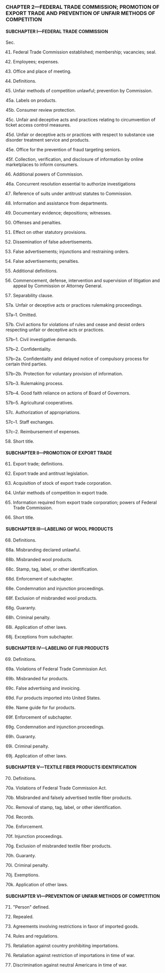 ### **CHAPTER 2—FEDERAL TRADE COMMISSION; PROMOTION OF EXPORT TRADE AND PREVENTION OF UNFAIR METHODS OF COMPETITION** ###

#### SUBCHAPTER I—FEDERAL TRADE COMMISSION ####

Sec.

41. Federal Trade Commission established; membership; vacancies; seal.

42. Employees; expenses.

43. Office and place of meeting.

44. Definitions.

45. Unfair methods of competition unlawful; prevention by Commission.

45a. Labels on products.

45b. Consumer review protection.

45c. Unfair and deceptive acts and practices relating to circumvention of ticket access control measures.

45d. Unfair or deceptive acts or practices with respect to substance use disorder treatment service and products.

45e. Office for the prevention of fraud targeting seniors.

45f. Collection, verification, and disclosure of information by online marketplaces to inform consumers.

46. Additional powers of Commission.

46a. Concurrent resolution essential to authorize investigations

47. Reference of suits under antitrust statutes to Commission.

48. Information and assistance from departments.

49. Documentary evidence; depositions; witnesses.

50. Offenses and penalties.

51. Effect on other statutory provisions.

52. Dissemination of false advertisements.

53. False advertisements; injunctions and restraining orders.

54. False advertisements; penalties.

55. Additional definitions.

56. Commencement, defense, intervention and supervision of litigation and appeal by Commission or Attorney General.

57. Separability clause.

57a. Unfair or deceptive acts or practices rulemaking proceedings.

57a–1. Omitted.

57b. Civil actions for violations of rules and cease and desist orders respecting unfair or deceptive acts or practices.

57b–1. Civil investigative demands.

57b–2. Confidentiality.

57b–2a. Confidentiality and delayed notice of compulsory process for certain third parties.

57b–2b. Protection for voluntary provision of information.

57b–3. Rulemaking process.

57b–4. Good faith reliance on actions of Board of Governors.

57b–5. Agricultural cooperatives.

57c. Authorization of appropriations.

57c–1. Staff exchanges.

57c–2. Reimbursement of expenses.

58. Short title.

#### SUBCHAPTER II—PROMOTION OF EXPORT TRADE ####

61. Export trade; definitions.

62. Export trade and antitrust legislation.

63. Acquisition of stock of export trade corporation.

64. Unfair methods of competition in export trade.

65. Information required from export trade corporation; powers of Federal Trade Commission.

66. Short title.

#### SUBCHAPTER III—LABELING OF WOOL PRODUCTS ####

68. Definitions.

68a. Misbranding declared unlawful.

68b. Misbranded wool products.

68c. Stamp, tag, label, or other identification.

68d. Enforcement of subchapter.

68e. Condemnation and injunction proceedings.

68f. Exclusion of misbranded wool products.

68g. Guaranty.

68h. Criminal penalty.

68i. Application of other laws.

68j. Exceptions from subchapter.

#### SUBCHAPTER IV—LABELING OF FUR PRODUCTS ####

69. Definitions.

69a. Violations of Federal Trade Commission Act.

69b. Misbranded fur products.

69c. False advertising and invoicing.

69d. Fur products imported into United States.

69e. Name guide for fur products.

69f. Enforcement of subchapter.

69g. Condemnation and injunction proceedings.

69h. Guaranty.

69i. Criminal penalty.

69j. Application of other laws.

#### SUBCHAPTER V—TEXTILE FIBER PRODUCTS IDENTIFICATION ####

70. Definitions.

70a. Violations of Federal Trade Commission Act.

70b. Misbranded and falsely advertised textile fiber products.

70c. Removal of stamp, tag, label, or other identification.

70d. Records.

70e. Enforcement.

70f. Injunction proceedings.

70g. Exclusion of misbranded textile fiber products.

70h. Guaranty.

70i. Criminal penalty.

70j. Exemptions.

70k. Application of other laws.

#### SUBCHAPTER VI—PREVENTION OF UNFAIR METHODS OF COMPETITION ####

71. "Person" defined.

72. Repealed.

73. Agreements involving restrictions in favor of imported goods.

74. Rules and regulations.

75. Retaliation against country prohibiting importations.

76. Retaliation against restriction of importations in time of war.

77. Discrimination against neutral Americans in time of war.
